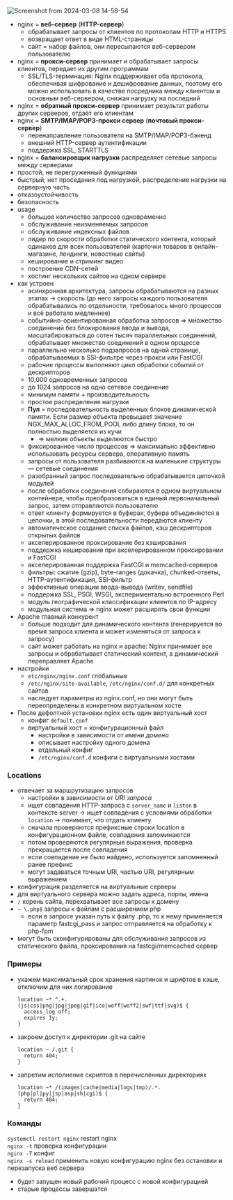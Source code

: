 ![Screenshot from 2024-03-08 14-58-54](https://github.com/akostrik/general-culture/assets/22834202/21c2e1af-1da8-441b-ae20-47201cf09d5e)

* nginx = **веб-сервер** (**HTTP-сервер**)
  + обрабатывает запросы от клиентов по протоколам HTTP и HTTPS
  + возвращает ответ в виде HTML-страницы
  + сайт = набор файлов, они пересылаются веб-сервером пользователю
* nginx = **прокси-сервер** принимает и обрабатывает запросы клиентов, передает их другим программам
  + SSL/TLS-терминация: Nginx поддерживает оба протокола, обеспечивая шифрование и дешифрование данных, поэтому его можно использовать в качестве посредника между клиентом и основным веб-сервером, снижая нагрузку на последний
* nginx = **обратный прокси-сервер** принимает результат работы других серверов, отдаёт его клиентам
* nginx = **SMTP/IMAP/POP3-прокси сервер** (**почтовый прокси-сервер**)
  + перенаправление пользователя на SMTP/IMAP/POP3-бэкенд
  + внешний HTTP-сервер аутентификации
  + поддержка SSL, STARTTLS
* nginx = **балансировщик нагрузки** распределяет сетевые запросы между серверами
* простой, не перегруженный функциями
* быстрый, нет проседания под нагрузкой, распределение нагрузки на серверную часть
* отказоустойчивость
* безопасность
* usage
  + большое количество запросов одновременно
  + обслуживание неизменяемых запросов
  + обслуживание индексных файлов
  + лидер по скорости обработки статического контента, который одинаков для всех пользователей (карточки товаров в онлайн-магазине, лендинги, новостные сайты)
  + кеширование и стриминг видео
  + построение CDN-сетей
  + хостинг нескольких сайтов на одном сервере
* как устроен
  + асинхронная архитектура, запросы обрабатываются на разных этапах -> скорость (до него  запросы каждого пользователя обрабатывались по отдельности, требовалось много процессов и всё работало медленнее)
  + событийно-ориентированная обработка запросов => множество соединений без блокирования ввода и вывода, масштабироваться до сотен тысяч параллельных соединений, обрабатывает множество соединений в одном процессе
  + параллельно несколько подзапросов на одной странице, обрабатываемых в SSI-фильтре через прокси или FastCGI
  + рабочие процессы выполняют цикл обработки событий от дескрипторов
  + 10,000 одновременных запросов
  + до 1024 запросов на одно сетевое соединение
  + минимум памяти + производительность
  + простое распределение нагрузки
  + **Пул** = последовательность выделенных блоков динамической памяти. Если размер объекта превышает значение NGX_MAX_ALLOC_FROM_POOL либо длину блока, то он полностью выделяется из кучи
    - => мелкие объекты выделяются быстро 
  + фиксированное число процессов => максимально эффективно использовать ресурсы сервера, оперативную память
  + запросы от пользователя разбиваются на маленькие структуры — сетевые соединения
  + разобранный запрос последовательно обрабатывается цепочкой модулей
  + после обработки соединения собираются в одном виртуальном контейнере, чтобы преобразоваться в единый первоначальный запрос, затем отправляются пользователю
  + ответ клиенту формируется в буферах, буфера объединяются в цепочки, в этой последовательности передаются клиенту
  + автоматическое создание списка файлов, кэш дескрипторов открытых файлов
  + акселерированное проксирование без кэширования
  + поддержка кеширования при акселерированном проксировании и FastCGI
  + акселерированная поддержка FastCGI и memcached-серверов
  + фильтры: сжатие (gzip), byte-ranges (докачка), chunked-ответы, HTTP-аутентификация, SSI-фильтр
  + эффективные операции ввода-вывода (writev, sendfile)
  + поддержка SSL, PSGI, WSGI, экспериментально встроенного Perl
  + модуль географической классификации клиентов по IP-адресу
  + модульная система => nginx может расширять свои функции
* Apache главный конкурент
  + больше подходит для динамического контента (генерируется во время запроса клиента и может изменяться от запроса к запросу)
  + сайт может работать на nginx и apache: Nginx принимает все запросы и обрабатывает статический контент, а динамический переправляет Apache
* настройки 
  + `etc/nginx/nginx.conf` глобальные 
  + `/etc/nginx/site-available`, `/etc/nginx/conf.d/` для конкретных сайтов
  + наследует параметры из nginx.conf, но они могут быть переопределены в конкретном виртуальном хосте
* После дефолтной установки nginx есть один виртуальный хост
  + конфиг `default.conf`
  + виртуальный хост = конфигурационный файл
    - настройки в зависимости от _имени домена_
    - описывает настройку одного домена
    - отдельный конфиг
    - `/etc/nginx/conf.d` конфиги с виртуальными хостами 

### Locations
* отвечает за маршрутизацию запросов
  + настройки в зависимости от _URI запроса_
  + ищет совпадения HTTP-запроса с `server_name` и `listen` в контексте server -> ищет совпадения с условиями обработки `location` -> понимает, что отдать клиенту
  + сначала проверяются префиксные строки location в конфигурационном файле, совпадения запоминаются
   - потом проверяются регулярные выражения, проверка прекращается после совпадения
    - если совпадение не было найдено, используется запомненный ранее префикс
  + могут задаваться точным URI, частью URI, регулярным выражением  
* конфигурация разделяется на виртуальные серверы
* для виртуального сервера можно задать адреса, порты, имена
* `/` корень сайта, перехватывает все запросы к домену
* `~ \.php$` запросы к файлам с расширением php
  + если в запросе указан путь к файлу .php, то к нему применяется параметр fastcgi_pass и запрос отправляется на обработку к php-fpm
* могут быть сконфигурированы для обслуживания запросов из статического файла, проксирования на fastcgi/memcached сервер  

### Примеры
* укажем максимальный срок хранения картинок и шрифтов в кэше, отключим для них логирование
  ```
  location ~* ^.+.(js|css|png|jpg|jpeg|gif|ico|woff|woff2|swf|ttf|svg)$ {
    access_log off;
    expires 1y;
  }
  ```
* закроем доступ к директории .git на сайте
  ```
  location ~ /.git {
    return 404;
  }
  ```
* запретим исполнение скриптов в перечисленных директориях
  ```
  location ~* /(images|cache|media|logs|tmp)/.*.(php|pl|py|jsp|asp|sh|cgi)$ {
    return 404;
  }
  ```

### Команды
`systemctl restart nginx` restart nginx  
`nginx -t` проверка конфигурации  
`nginx -T` конфиг  
`nginx -s reload` применить новую конфигурацию nginx без остановки и перезапуска веб сервера  
* будет запущен новый рабочий процесс с новой конфигурацией  
* старые процессы завершатся  
